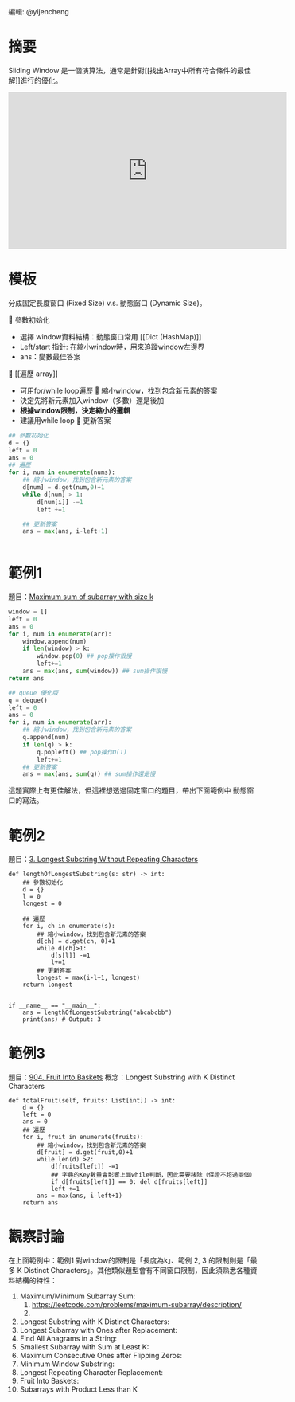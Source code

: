 編輯: @yijencheng
# 摘要
Sliding Window 是一個演算法，通常是針對[[找出Array中所有符合條件的最佳解]]進行的優化。
<iframe width="560" height="315" src="https://www.youtube.com/embed/GcW4mgmgSbw?si=ZTYGQGikCAgV818X" title="YouTube video player" frameborder="0" allow="accelerometer; autoplay; clipboard-write; encrypted-media; gyroscope; picture-in-picture; web-share" referrerpolicy="strict-origin-when-cross-origin" allowfullscreen></iframe>


# 模板
分成固定長度窗口 (Fixed Size)  v.s. 動態窗口 (Dynamic Size)。

🍎 參數初始化
* 選擇 window資料結構：動態窗口常用 [[Dict (HashMap)]]
* Left/start 指針: 在縮小window時，用來追蹤window左邊界
* ans：變數最佳答案

🍎 [[遍歷 array]] 
* 可用for/while loop遍歷
🍎 縮小window，找到包含新元素的答案
* 決定先將新元素加入window（多數）還是後加
* **根據window限制，決定縮小的邏輯**
* 建議用while loop 
🍎 更新答案
```python
## 參數初始化
d = {}
left = 0 
ans = 0
## 遍歷
for i, num in enumerate(nums):
	## 縮小window，找到包含新元素的答案
	d[num] = d.get(num,0)+1
	while d[num] > 1:
		d[num[i]] -=1
		left +=1

	## 更新答案
	ans = max(ans, i-left+1)
	
```

# 範例1
題目：[Maximum sum of subarray with size k](https://www.geeksforgeeks.org/dsa/find-maximum-minimum-sum-subarray-size-k/)
```python
window = []
left = 0
ans = 0
for i, num in enumerate(arr):
	window.append(num) 
	if len(window) > k:
		window.pop(0) ## pop操作很慢
		left+=1
	ans = max(ans, sum(window)) ## sum操作很慢
return ans

## queue 優化版
q = deque()
left = 0
ans = 0
for i, num in enumerate(arr):
	## 縮小window，找到包含新元素的答案
	q.append(num) 
	if len(q) > k:
		q.popleft() ## pop操作O(1)
		left+=1
	## 更新答案
	ans = max(ans, sum(q)) ## sum操作還是慢
```

這題實際上有更佳解法，但這裡想透過固定窗口的題目，帶出下面範例中 動態窗口的寫法。

# 範例2
題目：[3. Longest Substring Without Repeating Characters](https://leetcode.com/problems/longest-substring-without-repeating-characters/)
```run-python
def lengthOfLongestSubstring(s: str) -> int:
	## 參數初始化
	d = {}
	l = 0
	longest = 0
	
	## 遍歷
	for i, ch in enumerate(s):
		## 縮小window，找到包含新元素的答案
		d[ch] = d.get(ch, 0)+1
		while d[ch]>1:
			d[s[l]] -=1
			l+=1
		## 更新答案
		longest = max(i-l+1, longest)
	return longest


if __name__ == "__main__":
	ans = lengthOfLongestSubstring("abcabcbb") 
	print(ans) # Output: 3

```

# 範例3
題目：[904. Fruit Into Baskets](https://leetcode.com/problems/fruit-into-baskets/description/)
概念：Longest Substring with K Distinct Characters
```run-python
def totalFruit(self, fruits: List[int]) -> int:
	d = {}
	left = 0
	ans = 0
	## 遍歷
	for i, fruit in enumerate(fruits):
		## 縮小window，找到包含新元素的答案
		d[fruit] = d.get(fruit,0)+1
		while len(d) >2:
			d[fruits[left]] -=1
			## 字典的Key數量會影響上面while判斷，因此需要移除（保證不超過兩個）
			if d[fruits[left]] == 0: del d[fruits[left]] 
			left +=1
		ans = max(ans, i-left+1)
	return ans
```


# 觀察討論
在上面範例中：範例1 對window的限制是「長度為k」、範例 2, 3 的限制則是「最多 K Distinct Characters」。其他類似題型會有不同窗口限制，因此須熟悉各種資料結構的特性：
1. Maximum/Minimum Subarray Sum:
	1. https://leetcode.com/problems/maximum-subarray/description/
	2. 
2. Longest Substring with K Distinct Characters:
3. Longest Subarray with Ones after Replacement:
4. Find All Anagrams in a String:
5. Smallest Subarray with Sum at Least K:
6. Maximum Consecutive Ones after Flipping Zeros:
7. Minimum Window Substring:
8. Longest Repeating Character Replacement:
9. Fruit Into Baskets:
10. Subarrays with Product Less than K



